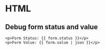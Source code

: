 # HTML

## Debug form status and value

```markup
<p>Form Status: {{ form.status }}</p>
<p>Form Value: {{ form.value | json }}</p>
```
